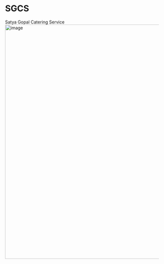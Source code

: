 # SGCS
Satya Gopal Catering Service
<img width="1366" height="768" alt="image" src="https://github.com/user-attachments/assets/f5acdf19-2303-4767-8617-cbad2eff26e0" />
